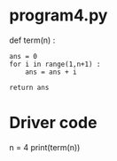 # program4.py

def term(n) :
	
	ans = 0
	for i in range(1,n+1) :
		ans = ans + i
	
	return ans


# Driver code
n = 4
print(term(n))

